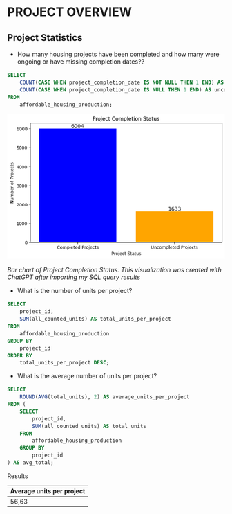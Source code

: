 # PROJECT OVERVIEW

## Project Statistics

- How many housing projects have been completed and how many were ongoing or have missing completion dates??

```sql
SELECT 
    COUNT(CASE WHEN project_completion_date IS NOT NULL THEN 1 END) AS completed_projects,
    COUNT(CASE WHEN project_completion_date IS NULL THEN 1 END) AS uncompleted_projects
FROM
    affordable_housing_production;
```



![Project Completion Status](/Section%201%20-%20Project%20Overview/images/project_completion_status.png)

*Bar chart of Project Completion Status. This visualization was created with ChatGPT after importing my SQL query results*


- What is the number of units per project?

```sql
SELECT
    project_id,
    SUM(all_counted_units) AS total_units_per_project
FROM
    affordable_housing_production
GROUP BY
    project_id
ORDER BY
    total_units_per_project DESC;
```


- What is the average number of units per project?

```sql
SELECT
    ROUND(AVG(total_units), 2) AS average_units_per_project
FROM (
    SELECT 
        project_id,
        SUM(all_counted_units) AS total_units
    FROM
        affordable_housing_production
    GROUP BY
        project_id
) AS avg_total;
```

Results

| Average units per project |
|---------------------------|
|56,63                      |

